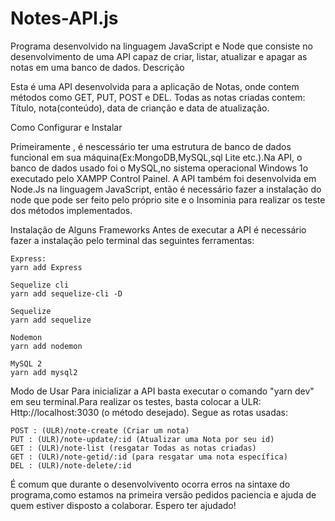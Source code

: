 # Notes-API.js
Programa desenvolvido na linguagem JavaScript e Node que consiste no desenvolvimento de uma API capaz de criar, listar, atualizar e apagar as notas em uma banco de dados.
Descrição

Esta é uma API desenvolvida para a aplicação de Notas, onde contem métodos
como GET, PUT, POST e DEL. Todas as notas criadas contem: Título, 
nota(conteúdo), data de crianção e data de atualização.

Como Configurar e Instalar

  Primeiramente , é nescessário ter uma estrutura de banco de dados funcional em 
sua máquina(Ex:MongoDB,MySQL,sql Lite etc.).Na API, o banco de dados usado foi o 
MySQL,no sistema operacional Windows 1o executado pelo XAMPP Control Painel. 
  A API também foi desenvolvida em Node.Js na linguagem JavaScript, então é necessário fazer a 
instalação do node que pode ser feito pelo próprio site e o Insominia para realizar os teste 
dos métodos implementados.

Instalação de Alguns Frameworks
  Antes de executar a API é necessário fazer a instalação pelo terminal das seguintes ferramentas:

    Express: 
    yarn add Express

    Sequelize cli
    yarn add sequelize-cli -D 

    Sequelize
    yarn add sequelize

    Nodemon
    yarn add nodemon

    MySQL 2 
    yarn add mysql2

Modo de Usar
  Para inicializar a API basta executar o comando "yarn dev" em seu terminal.Para realizar os 
  testes, basta colocar a ULR: Http://localhost:3030 (o método desejado). Segue as rotas usadas:

    POST : (ULR)/note-create (Criar um nota)
    PUT : (ULR)/note-update/:id (Atualizar uma Nota por seu id)
    GET : (ULR)/note-list (resgatar Todas as notas criadas)
    GET : (ULR)/note-getid/:id (para resgatar uma nota específica)
    DEL : (ULR)/note-delete/:id


  É comum que durante o desenvolvivento ocorra erros na sintaxe do programa,como estamos na 
  primeira versão pedidos paciencia e ajuda de quem estiver disposto a colaborar.
    Espero ter ajudado!

    
